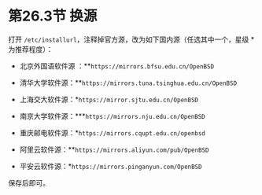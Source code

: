 # 第26.3节 换源

打开 `/etc/installurl`，注释掉官方源，改为如下国内源（任选其中一个，星级 \* 为推荐程度）：

* 北京外国语软件源 ：\*\*`https://mirrors.bfsu.edu.cn/OpenBSD`
* 清华大学软件源：\*\*`https://mirrors.tuna.tsinghua.edu.cn/OpenBSD`
* 上海交大软件源：\*`https://mirror.sjtu.edu.cn/OpenBSD`
* 南京大学软件源：\*\*\*`https://mirrors.nju.edu.cn/OpenBSD`
* 重庆邮电软件源：\*`https://mirrors.cqupt.edu.cn/openbsd`



* 阿里云软件源：\*\*`https://mirrors.aliyun.com/pub/OpenBSD`
* 平安云软件源：\*`https://mirrors.pinganyun.com/OpenBSD`

保存后即可。
